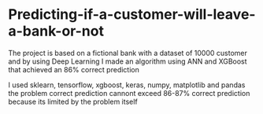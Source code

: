 # Predicting-if-a-customer-will-leave-a-bank-or-not
The project is based on a fictional bank with a dataset of 10000 customer and by using Deep Learning I made an algorithm using ANN and XGBoost that achieved an 86% correct prediction

I used sklearn, tensorflow, xgboost, keras, numpy, matplotlib and pandas\
the problem correct prediction cannont exceed 86-87% correct prediction because its limited by the problem itself
